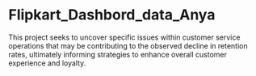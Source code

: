 # Flipkart_Dashbord_data_Anya
This project seeks to uncover specific issues within customer service operations that may be contributing to the observed decline in retention rates, ultimately informing strategies to enhance overall customer experience and loyalty.
